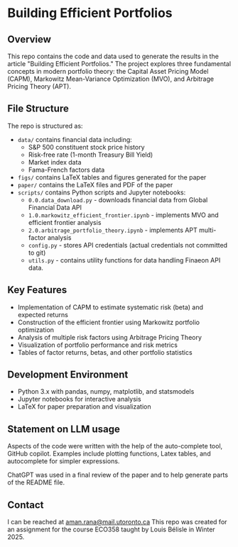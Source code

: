 # Building Efficient Portfolios

## Overview

This repo contains the code and data used to generate the results in the article "Building Efficient Portfolios." The project explores three fundamental concepts in modern portfolio theory: the Capital Asset Pricing Model (CAPM), Markowitz Mean-Variance Optimization (MVO), and Arbitrage Pricing Theory (APT).

## File Structure

The repo is structured as:
- `data/` contains financial data including:
  - S&P 500 constituent stock price history
  - Risk-free rate (1-month Treasury Bill Yield)
  - Market index data
  - Fama-French factors data
- `figs/` contains LaTeX tables and figures generated for the paper
- `paper/` contains the LaTeX files and PDF of the paper
- `scripts/` contains Python scripts and Jupyter notebooks:
  - `0.0.data_download.py` - downloads financial data from Global Financial Data API
  - `1.0.markowitz_efficient_frontier.ipynb` - implements MVO and efficient frontier analysis
  - `2.0.arbitrage_portfolio_theory.ipynb` - implements APT multi-factor analysis
  - `config.py` - stores API credentials (actual credentials not committed to git)
  - `utils.py` - contains utility functions for data handling Finaeon API data.

## Key Features

- Implementation of CAPM to estimate systematic risk (beta) and expected returns
- Construction of the efficient frontier using Markowitz portfolio optimization
- Analysis of multiple risk factors using Arbitrage Pricing Theory
- Visualization of portfolio performance and risk metrics
- Tables of factor returns, betas, and other portfolio statistics

## Development Environment

- Python 3.x with pandas, numpy, matplotlib, and statsmodels
- Jupyter notebooks for interactive analysis
- LaTeX for paper preparation and visualization

## Statement on LLM usage

Aspects of the code were written with the help of the auto-complete tool, GitHub copilot. Examples include plotting functions, Latex tables, and autocomplete for simpler expressions.

ChatGPT was used in a final review of the paper and to help generate parts of the README file.

## Contact

I can be reached at aman.rana@mail.utoronto.ca
This repo was created for an assignment for the course ECO358 taught by Louis Bélisle in Winter 2025.